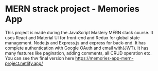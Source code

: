 # MERN strack project - Memories App

This project is made during the JavaScript Mastery MERN stack course. It uses React and Material UI for front-end and Redux for global state management. Node.js and Express.js and express for back-end.
It has complete authentication with Google OAuth and email with(JWT). It has many features like pagination, adding comments, all CRUD operation etc. You can see thw final version here https://memories-app-mern-project.netlify.app/
